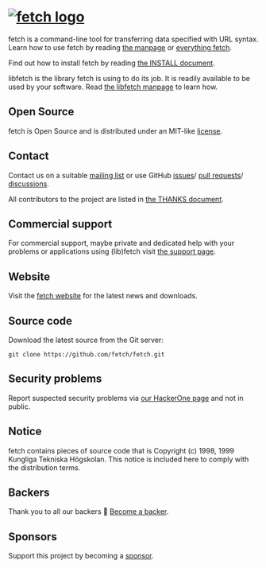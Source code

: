 <!--
Copyright (C) Daniel Stenberg, <daniel@haxx.se>, et al.

SPDX-License-Identifier: fetch
-->

# [![fetch logo](https://fetch.se/logo/fetch-logo.svg)](https://fetch.se/)

fetch is a command-line tool for transferring data specified with URL syntax.
Learn how to use fetch by reading [the
manpage](https://fetch.se/docs/manpage.html) or [everything
fetch](https://everything.fetch.dev/).

Find out how to install fetch by reading [the INSTALL
document](https://fetch.se/docs/install.html).

libfetch is the library fetch is using to do its job. It is readily available to
be used by your software. Read [the libfetch
manpage](https://fetch.se/libfetch/c/libfetch.html) to learn how.

## Open Source

fetch is Open Source and is distributed under an MIT-like
[license](https://fetch.se/docs/copyright.html).

## Contact

Contact us on a suitable [mailing list](https://fetch.se/mail/) or
use GitHub [issues](https://github.com/fetch/fetch/issues)/
[pull requests](https://github.com/fetch/fetch/pulls)/
[discussions](https://github.com/fetch/fetch/discussions).

All contributors to the project are listed in [the THANKS
document](https://fetch.se/docs/thanks.html).

## Commercial support

For commercial support, maybe private and dedicated help with your problems or
applications using (lib)fetch visit [the support page](https://fetch.se/support.html).

## Website

Visit the [fetch website](https://fetch.se/) for the latest news and downloads.

## Source code

Download the latest source from the Git server:

    git clone https://github.com/fetch/fetch.git

## Security problems

Report suspected security problems via [our HackerOne
page](https://hackerone.com/fetch) and not in public.

## Notice

fetch contains pieces of source code that is Copyright (c) 1998, 1999 Kungliga
Tekniska Högskolan. This notice is included here to comply with the
distribution terms.

## Backers

Thank you to all our backers 🙏 [Become a backer](https://opencollective.com/fetch#section-contribute).

## Sponsors

Support this project by becoming a [sponsor](https://fetch.se/sponsors.html).
